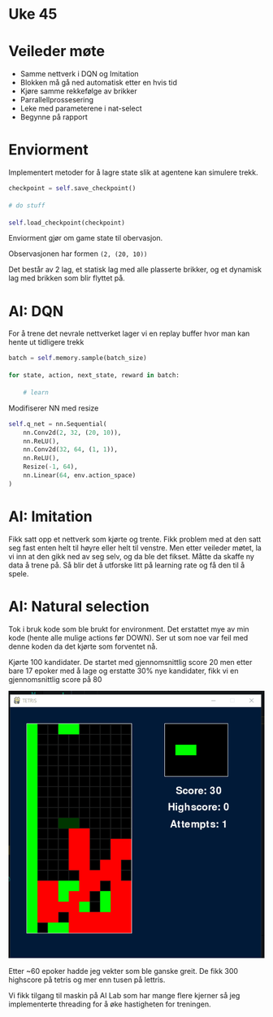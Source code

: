 # Uke 45

# Veileder møte

* Samme nettverk i DQN og Imitation
* Blokken må gå ned automatisk etter en hvis tid
* Kjøre samme rekkefølge av brikker
* Parrallellprossesering
* Leke med parameterene i nat-select
* Begynne på rapport

# Enviorment

Implementert metoder for å lagre state slik at agentene kan simulere trekk.

```py
checkpoint = self.save_checkpoint()

# do stuff

self.load_checkpoint(checkpoint)

```

Enviorment gjør om game state til obervasjon.

Observasjonen har formen `(2, (20, 10))`

Det består av 2 lag, et statisk lag med alle plasserte brikker, og et dynamisk lag med brikken som blir flyttet på.

# AI: DQN

For å trene det nevrale nettverket lager vi en replay buffer hvor man kan hente ut tidligere trekk

```py
batch = self.memory.sample(batch_size)

for state, action, next_state, reward in batch:
    
    # learn
```

Modifiserer NN med resize

```py
self.q_net = nn.Sequential(
    nn.Conv2d(2, 32, (20, 10)),
    nn.ReLU(),
    nn.Conv2d(32, 64, (1, 1)),
    nn.ReLU(),
    Resize(-1, 64),
    nn.Linear(64, env.action_space)
)
```

# AI: Imitation

Fikk satt opp et nettverk som kjørte og trente. Fikk problem med at den satt seg fast enten helt til høyre eller helt til venstre. Men etter veileder møtet, la vi inn at den gikk ned av seg selv, og da ble det fikset. Måtte da skaffe ny data å trene på. Så blir det å utforske litt på learning rate og få den til å spele.

# AI: Natural selection

Tok i bruk kode som ble brukt for environment. 
Det erstattet mye av min kode (hente alle mulige actions før DOWN).
Ser ut som noe var feil med denne koden da det kjørte som forventet nå.

Kjørte 100 kandidater. De startet med gjennomsnittlig score 20
men etter bare 17 epoker med å lage og erstatte 30% nye kandidater, fikk vi en gjennomsnittlig score på 80

![log](./imgs/letris.gif)

Etter ~60 epoker hadde jeg vekter som ble ganske greit. De fikk 300 highscore på tetris og mer enn tusen på lettris.

Vi fikk tilgang til maskin på AI Lab som har mange flere kjerner så jeg implementerte threading for å øke hastigheten for treningen.
